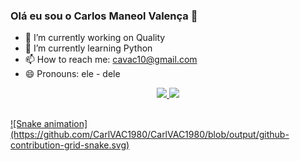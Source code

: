 ### Olá eu sou o Carlos Maneol Valença 👋

- 🔭 I’m currently working on Quality
- 🌱 I’m currently learning Python
- 📫 How to reach me: cavac10@gmail.com
- 😄 Pronouns: ele - dele

<div align="center">
  <a href="https://github.com/CarlVAC1980">
  <img height="180em" src="https://github-readme-stats.vercel.app/api?username=CarlVAC1980&show_icons=true&theme=dracula&include_all_commits=true&count_private=true"/>
  <img height="180em" src="https://github-readme-stats.vercel.app/api/top-langs/?username=CarlVAC1980&layout=compact&langs_count=7&theme=dracula"/>
</div>

##
<div>
![Snake animation](https://github.com/CarlVAC1980/CarlVAC1980/blob/output/github-contribution-grid-snake.svg)
</div>
